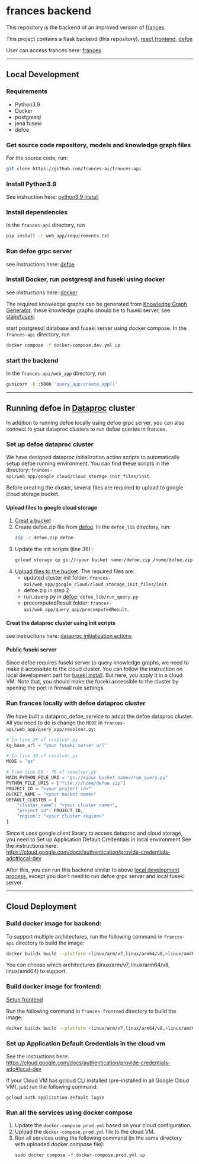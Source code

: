 # frances backend

This repository is the backend of  an improved version of [frances](https://github.com/francesNLP/frances/tree/main)

This project contains a flask backend (this repository), [react frontend](https://github.com/frances-ai/frances-frontend), [defoe](https://github.com/frances-ai/defoe_lib)

User can access frances here: [frances](http://35.228.63.82:3000)

---

## Local Development

### Requirements
* Python3.9
* Docker
* postgresql
* jena fuseki
* defoe

### Get source code repository, models and knowledge graph files

For the source code, run:

```bash
git clone https://github.com/frances-ai/frances-api
```

### Install Python3.9

See instruction here: [python3.9 install](https://www.python.org/downloads/)

### Install dependencies
In the `frances-api` directory, run
```bash
pip install -r web_app/requirements.txt
```

### Run defoe grpc server

see instructions here: [defoe](https://github.com/frances-ai/defoe_lib/blob/main/docs/setup-local.md)

### Install Docker, run postgresql and fuseki using docker

see instructions here: [docker](https://docs.docker.com/engine/install/)

The required knowledge graphs can be generated from [Knowledge Graph Generator](), these knowledge graphs should be 
to fuseki server, see [stain/fuseki]()
 
start postgresql database and fuseki server using docker compose. In the `frances-api` directory, run
```bash
docker compose -f docker-compose.dev.yml up
```

###  start the backend
In the `frances-api/web_app` directory, run
```bash
gunicorn -b :5000 'query_app:create_app()'
```


---

## Running defoe in [Dataproc](https://cloud.google.com/dataproc/docs) cluster

In addition to running defoe locally using defoe grpc server, you can also connect to your dataproc clusters to run defoe queries in frances.

### Set up defoe dataproc cluster
 We have designed dataproc initialization action scripts to automatically setup defoe running environment.
You can find these scripts in the directory: `frances-api/web_app/google_cloud/cloud_storage_init_files/init`.

Before creating the cluster, several files are required to upload to google cloud storage bucket.
#### Upload files to google cloud storage
1. [Creat a bucket](https://cloud.google.com/storage/docs/creating-buckets)
2. Create defoe.zip file from [defoe](https://github.com/frances-ai/defoe_lib). In the `defoe_lib` directory, run:
    ```bash
    zip -r defoe.zip defoe
    ```
3. Update the init scripts (line 36) :
    ```bash
   gcloud storage cp gs://<your bucket name>/defoe.zip /home/defoe.zip
   ```
4. [Upload files to the bucket](https://cloud.google.com/storage/docs/uploading-objects#upload-object-console). The required files are:
   * updated cluster init folder: `frances-api/web_app/google_cloud/cloud_storage_init_files/init`.
   * defoe.zip in step 2
   * run_query.py in [defoe](https://github.com/frances-ai/defoe_lib): `defoe_lib/run_query.py`
   * precomputedResult folder: `frances-api/web_app/query_app/precomputedResult`.
   
#### Creat the dataproc cluster using init scripts
see instructions here: [dataproc initialization actions](https://cloud.google.com/dataproc/docs/concepts/configuring-clusters/init-actions)

#### Public fuseki server
Since defoe requires fuseki server to query knowledge graphs, we need to make it accessible to the cloud cluster.
You can follow the instruction on local development part for [fuseki install](#install-docker-run-postgresql-and-fuseki-using-docker). But here, you apply it in a cloud VM. 
Note that, you should make the fuseki accessible to the cluster by opening the port in firewall rule settings.


### Run frances locally with defoe dataproc cluster

We have built a dataproc_defoe_service to adopt the defoe dataproc cluster.
All you need to do is change the `MODE` in `frances-api/web_app/query_app/resolver.py`:

```python
# In line 25 of resolver.py
kg_base_url = "your fuseki server url"

# In line 30 of resolver.py
MODE = "gs"

# From line 68 - 76 of resolver.py
MAIN_PYTHON_FILE_URI = "gs://<your bucket name>/run_query.py"
PYTHON_FILE_URIS = ["file:///home/defoe.zip"]
PROJECT_ID = "<your project id>"
BUCKET_NAME = "<your bucket name>"
DEFAULT_CLUSTER = {
    "cluster_name": "<your cluster name>",
    "project_id": PROJECT_ID,
    "region": "<your cluster region>"
}

```
Since it uses google client library to access dataproc and cloud storage, you need to Set up Application Default Credentials in local environment
See the instructions here: https://cloud.google.com/docs/authentication/provide-credentials-adc#local-dev

After this, you can run this backend similar to above [local development process](#local-development), except you don't need to run defoe grpc server and local fuseki server. 

---

## Cloud Deployment

### Build docker image for backend:

To support multiple architectures, run the following command in `frances-api` directory to build the image:
```bash
docker buildx build --platform <linux/arm/v7,linux/arm64/v8,>linux/amd64 --tag <docker username>/frances-api:latest --push .
```
You can choose which architectures (linux/arm/v7, linux/arm64/v8, linux/amd64) to support.

### Build docker image for frontend:
[Setup frontend](https://github.com/frances-ai/frances-frontend)

Run the following command in `frances-frontend` directory to build the image:
```bash
docker buildx build --platform <linux/arm/v7,linux/arm64/v8,>linux/amd64 --tag <docker username>/frances-front:latest --push .
```

### Set up Application Default Credentials in the cloud vm

See the instructions here: https://cloud.google.com/docs/authentication/provide-credentials-adc#local-dev

If your Cloud VM has gcloud CLI installed (pre-installed in all Google Cloud VM), just run the following command:
```
gcloud auth application-default login
```

### Run all the services using docker compose

1. Update the `docker-compose.prod.yml` based on your cloud configuration.
2. Upload the `docker-compose.prod.yml` file to the cloud VM.
3. Run all services using the following command (in the same directory with uploaded docker compose file):
   ```
   sudo docker compose -f docker-compose.prod.yml up
   ```






